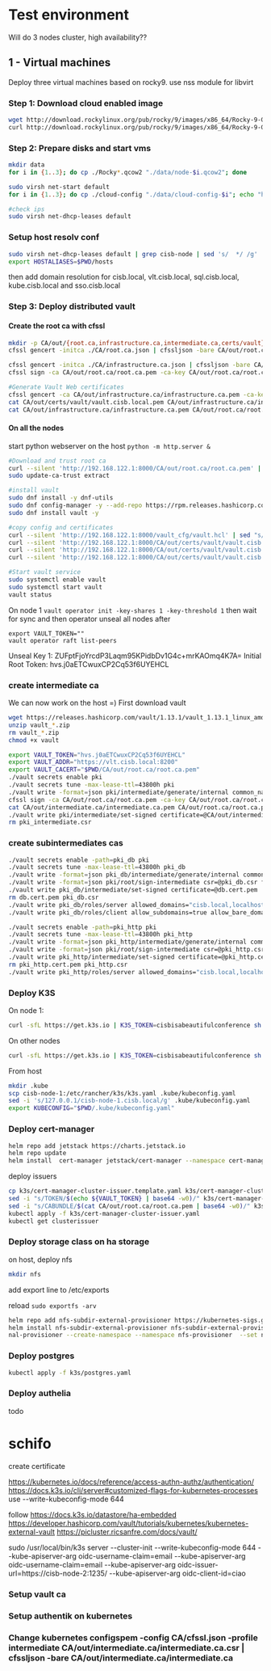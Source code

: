 # Test environment

Will do 3 nodes cluster, high availability??

## 1 - Virtual machines 

Deploy three virtual machines based on rocky9. use nss module for libvirt

### Step 1: Download cloud enabled image
```bash
wget http://download.rockylinux.org/pub/rocky/9/images/x86_64/Rocky-9-GenericCloud-LVM.latest.x86_64.qcow2
curl http://download.rockylinux.org/pub/rocky/9/images/x86_64/Rocky-9-GenericCloud-LVM.latest.x86_64.qcow2.CHECKSUM --silent | shasum -c
```

### Step 2: Prepare disks and start vms
```bash
mkdir data
for i in {1..3}; do cp ./Rocky*.qcow2 "./data/node-$i.qcow2"; done

sudo virsh net-start default
for i in {1..3}; do cp ./cloud-config "./data/cloud-config-$i"; echo "hostname: cisb-node-$i.cisb.local" >> "./data/cloud-config-$i"; echo "fqdn: cisb-node-$i.cisb.local" >> "./data/cloud-config-$i"; cloud-localds "./data/cloudinit-$i.iso" "./data/cloud-config-$i"; sudo virt-install --name "cisb-node-$i" --disk "./data/node-$i.qcow2",device=disk,bus=virtio --disk "./data/cloudinit-$i.iso",device=cdrom --os-variant="rocky9" --virt-type kvm --graphics none --vcpus 2 --memory 3072 --network network=default,model=virtio --console pty,target_type=serial --import; done

#check ips
sudo virsh net-dhcp-leases default 
```

### Setup host resolv conf
```bash
sudo virsh net-dhcp-leases default | grep cisb-node | sed 's/  */ /g' | cut -d ' ' -f 6,7 | sed 's/\/24//g' | sed -r 's/ (.*)$/ \1 \1.cisb.local/g' > ./hosts
export HOSTALIASES=$PWD/hosts
```
then add domain resolution for cisb.local, vlt.cisb.local, sql.cisb.local, kube.cisb.local and sso.cisb.local

### Step 3: Deploy distributed vault
#### Create the root ca with cfssl

```bash
mkdir -p CA/out/{root.ca,infrastructure.ca,intermediate.ca,certs/vault}
cfssl gencert -initca ./CA/root.ca.json | cfssljson -bare CA/out/root.ca/root.ca

cfssl gencert -initca ./CA/infrastructure.ca.json | cfssljson -bare CA/out/infrastructure.ca/infrastructure.ca
cfssl sign -ca CA/out/root.ca/root.ca.pem -ca-key CA/out/root.ca/root.ca-key.pem -config CA/cfssl.json -profile intermediate CA/out/infrastructure.ca/infrastructure.ca.csr | cfssljson -bare CA/out/infrastructure.ca/infrastructure.ca

#Generate Vault Web certificates
cfssl gencert -ca CA/out/infrastructure.ca/infrastructure.ca.pem -ca-key CA/out/infrastructure.ca/infrastructure.ca-key.pem -config CA/cfssl.json -profile=server CA/vault.cisb.local.json | cfssljson -bare CA/out/certs/vault/vault.cisb.local
cat CA/out/certs/vault/vault.cisb.local.pem CA/out/infrastructure.ca/infrastructure.ca.pem CA/out/root.ca/root.ca.pem > CA/out/certs/vault/vault.cisb.local-fullchain.pem
cat CA/out/infrastructure.ca/infrastructure.ca.pem CA/out/root.ca/root.ca.pem > CA/out/certs/vault/vault.cisb.local-ca.pem
```

#### On all the nodes
start python webserver on the host
`python -m http.server &`

```bash
#Download and trust root ca
curl --silent 'http://192.168.122.1:8000/CA/out/root.ca/root.ca.pem' | sudo tee /etc/pki/ca-trust/source/anchors/root.ca.pem
sudo update-ca-trust extract

#install vault
sudo dnf install -y dnf-utils
sudo dnf config-manager -y --add-repo https://rpm.releases.hashicorp.com/RHEL/hashicorp.repo
sudo dnf install vault -y

#copy config and certificates
curl --silent 'http://192.168.122.1:8000/vault_cfg/vault.hcl' | sed "s/cisb-node-x/$(hostname | cut -d '.' -f 1)/g" | sudo tee /etc/vault.d/vault.hcl
curl --silent 'http://192.168.122.1:8000/CA/out/certs/vault/vault.cisb.local-fullchain.pem' | sudo tee /opt/vault/tls/vault.cisb.local-fullchain.pem
curl --silent 'http://192.168.122.1:8000/CA/out/certs/vault/vault.cisb.local-key.pem' | sudo tee /opt/vault/tls/vault.cisb.local-key.pem
curl --silent 'http://192.168.122.1:8000/CA/out/certs/vault/vault.cisb.local-ca.pem' | sudo tee /opt/vault/tls/vault.cisb.local-ca.pem

#Start vault service
sudo systemctl enable vault
sudo systemctl start vault
vault status
```

On node 1 `vault operator init -key-shares 1 -key-threshold 1`
then wait for sync and then operator unseal all nodes after 
```
export VAULT_TOKEN=""
vault operator raft list-peers
```

Unseal Key 1: ZUFptFjoYrcdP3Laqm95KPidbDv1G4c+mrKAOmq4K7A=
Initial Root Token: hvs.j0aETCwuxCP2Cq53f6UYEHCL

### create intermediate ca

We can now work on the host =)
First download vault
```bash
wget https://releases.hashicorp.com/vault/1.13.1/vault_1.13.1_linux_amd64.zip
unzip vault_*.zip
rm vault_*.zip
chmod +x vault
```

```bash
export VAULT_TOKEN="hvs.j0aETCwuxCP2Cq53f6UYEHCL"
export VAULT_ADDR="https://vlt.cisb.local:8200"
export VAULT_CACERT="$PWD/CA/out/root.ca/root.ca.pem"
./vault secrets enable pki
./vault secrets tune -max-lease-ttl=43800h pki
./vault write -format=json pki/intermediate/generate/internal common_name="CISB IEEESTB 1019 intermediate CA" issuer_name="cisb-intermediate-ca" | jq -r '.data.csr' > pki_intermediate.csr
cfssl sign -ca CA/out/root.ca/root.ca.pem -ca-key CA/out/root.ca/root.ca-key.pem -config CA/cfssl.json -profile intermediate pki_intermediate.csr | cfssljson -bare CA/out/intermediate.ca/intermediate.ca
cat CA/out/intermediate.ca/intermediate.ca.pem CA/out/root.ca/root.ca.pem > CA/out/intermediate.ca/intermediate.ca-fullchain.pem
./vault write pki/intermediate/set-signed certificate=@CA/out/intermediate.ca/intermediate.ca-fullchain.pem
rm pki_intermediate.csr
```

### create subintermediates cas

```bash
./vault secrets enable -path=pki_db pki
./vault secrets tune -max-lease-ttl=43800h pki_db
./vault write -format=json pki_db/intermediate/generate/internal common_name="CISB DB CA" key_type="ec" key_bits=256  | jq -r '.data.csr' > pki_db.csr
./vault write -format=json pki/root/sign-intermediate csr=@pki_db.csr format=pem_bundle ttl="43800h" | jq -r '.data.certificate' > db.cert.pem
./vault write pki_db/intermediate/set-signed certificate=@db.cert.pem
rm db.cert.pem pki_db.csr
./vault write pki_db/roles/server allowed_domains="cisb.local,localhost" allow_subdomains=true allow_bare_domains=true allow_glob_domains=true max_ttl="720h" server_flag=true client_flag=false key_type=ec key_bits=256
./vault write pki_db/roles/client allow_subdomains=true allow_bare_domains=true allow_glob_domains=true max_ttl="720h" allow_any_name=true enforce_hostnames=false server_flag=false client_flag=true key_type=ec key_bits=256

./vault secrets enable -path=pki_http pki
./vault secrets tune -max-lease-ttl=43800h pki_http
./vault write -format=json pki_http/intermediate/generate/internal common_name="CISB HTTP CA" key_type="ec" key_bits=256 | jq -r '.data.csr' > pki_http.csr
./vault write -format=json pki/root/sign-intermediate csr=@pki_http.csr format=pem_bundle ttl="43800h" | jq -r '.data.certificate' > pki_http.cert.pem
./vault write pki_http/intermediate/set-signed certificate=@pki_http.cert.pem
rm pki_http.cert.pem pki_http.csr
./vault write pki_http/roles/server allowed_domains="cisb.local,localhost" allow_subdomains=true allow_bare_domains=true allow_glob_domains=true max_ttl="720h" server_flag=true client_flag=false key_type=ec key_bits=256
```

### Deploy K3S

On node 1:
```bash
curl -sfL https://get.k3s.io | K3S_TOKEN=cisbisabeautifulconference sh -s - server --cluster-init --write-kubeconfig-mode 644
```

On other nodes
```bash
curl -sfL https://get.k3s.io | K3S_TOKEN=cisbisabeautifulconference sh -s - server --server https://cisb-node-1.cisb.local:6443
```

From host
```bash
mkdir .kube
scp cisb-node-1:/etc/rancher/k3s/k3s.yaml .kube/kubeconfig.yaml
sed -i 's/127.0.0.1/cisb-node-1.cisb.local/g' .kube/kubeconfig.yaml
export KUBECONFIG="$PWD/.kube/kubeconfig.yaml"
```

### Deploy cert-manager

```bash
helm repo add jetstack https://charts.jetstack.io
helm repo update
helm install  cert-manager jetstack/cert-manager --namespace cert-manager --create-namespace --version v1.11.0 --set installCRDs=true
```

deploy issuers

```bash
cp k3s/cert-manager-cluster-issuer.template.yaml k3s/cert-manager-cluster-issuer.yaml
sed -i "s/TOKEN/$(echo ${VAULT_TOKEN} | base64 -w0)/" k3s/cert-manager-cluster-issuer.yaml
sed -i "s/CABUNDLE/$(cat CA/out/root.ca/root.ca.pem | base64 -w0)/" k3s/cert-manager-cluster-issuer.yaml
kubectl apply -f k3s/cert-manager-cluster-issuer.yaml
kubectl get clusterissuer
```

### Deploy storage class on ha storage

on host, deploy nfs
```bash
mkdir nfs
```

add export line to /etc/exports

reload
`sudo exportfs -arv`

```bash
helm repo add nfs-subdir-external-provisioner https://kubernetes-sigs.github.io/nfs-subdir-external-provisioner
helm install nfs-subdir-external-provisioner nfs-subdir-external-provisioner/nfs-subdir-exter
nal-provisioner --create-namespace --namespace nfs-provisioner  --set nfs.server=192.168.122.1 --set nfs.path=/home/stefano/Projects/IEEE/cisb4-kubernetes-ha-oauth/nfs
```

### Deploy postgres

```bash
kubectl apply -f k3s/postgres.yaml

```

### Deploy authelia

todo

# schifo

create certificate

https://kubernetes.io/docs/reference/access-authn-authz/authentication/
https://docs.k3s.io/cli/server#customized-flags-for-kubernetes-processes
use --write-kubeconfig-mode 644

follow https://docs.k3s.io/datastore/ha-embedded
https://developer.hashicorp.com/vault/tutorials/kubernetes/kubernetes-external-vault
https://picluster.ricsanfre.com/docs/vault/

sudo /usr/local/bin/k3s server --cluster-init --write-kubeconfig-mode 644 --kube-apiserver-arg oidc-username-claim=email --kube-apiserver-arg oidc-username-claim=email --kube-apiserver-arg oidc-issuer-url=https://cisb-node-2:1235/ --kube-apiserver-arg oidc-client-id=ciao 

### Setup vault ca

### Setup authentik on kubernetes

### Change kubernetes configspem -config CA/cfssl.json -profile intermediate CA/out/intermediate.ca/intermediate.ca.csr | cfssljson -bare CA/out/intermediate.ca/intermediate.ca